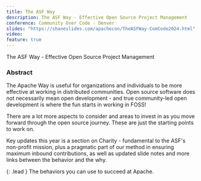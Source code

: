 ```yaml
---
title: The ASF Way
description: The ASF Way - Effective Open Source Project Management
conference: Community Over Code - Denver
slides: "https://shaneslides.com/apachecon/TheASFWay-ComCode2024.html"
video: 
feature: true
---
```


<div class="lead bg-info well">
The ASF Way - Effective Open Source Project Management
</div>

### Abstract

The Apache Way is useful for organizations and individuals to be more 
effective at working in distributed communities.  Open source software does not 
necessarily mean open development - and true community-led open development 
is where the fun starts in working in FOSS!

There are a lot more aspects to consider and areas to invest in as 
you move forward through the open source journey.  These are just the 
starting points to work on.

Key updates this year is a section on Charity - fundamental to the ASF's non-profit mission, plus a pragmatic part of our method in ensuring maximum inbound contributions, as 
well as updated slide notes and more links between the behavior and the why.

{: .lead }
The behaviors you can use to succeed at Apache.

